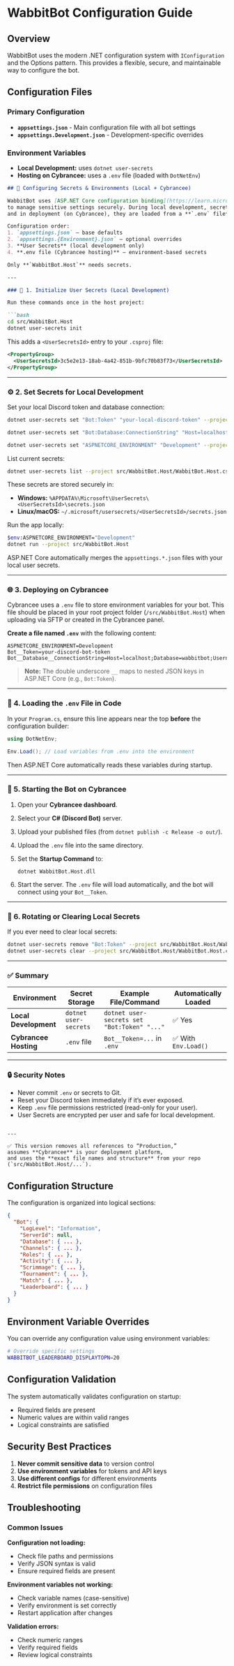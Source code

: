 # WabbitBot Configuration Guide

## Overview

WabbitBot uses the modern .NET configuration system with `IConfiguration` and the Options pattern. This provides a 
flexible, secure, and maintainable way to configure the bot.

## Configuration Files

### Primary Configuration

- **`appsettings.json`** - Main configuration file with all bot settings
- **`appsettings.Development.json`** - Development-specific overrides

### Environment Variables

* **Local Development:** uses `dotnet user-secrets`
* **Hosting on Cybrancee:** uses a `.env` file (loaded with `DotNetEnv`)

```markdown
## 🔐 Configuring Secrets & Environments (Local + Cybrancee)

WabbitBot uses [ASP.NET Core configuration binding](https://learn.microsoft.com/aspnet/core/fundamentals/configuration) 
to manage sensitive settings securely. During local development, secrets are stored safely using **User Secrets**, 
and in deployment (on Cybrancee), they are loaded from a **`.env` file**.

Configuration order:
1. `appsettings.json` — base defaults  
2. `appsettings.{Environment}.json` — optional overrides  
3. **User Secrets** (local development only)  
4. **.env file (Cybrancee hosting)** — environment-based secrets  

Only **`WabbitBot.Host`** needs secrets.  

---

### 🧱 1. Initialize User Secrets (Local Development)

Run these commands once in the host project:

```bash
cd src/WabbitBot.Host
dotnet user-secrets init
````

This adds a `<UserSecretsId>` entry to your `.csproj` file:

```xml
<PropertyGroup>
  <UserSecretsId>3c5e2e13-18ab-4a42-851b-9bfc70b83f73</UserSecretsId>
</PropertyGroup>
```

---

### ⚙️ 2. Set Secrets for Local Development

Set your local Discord token and database connection:

```bash
dotnet user-secrets set "Bot:Token" "your-local-discord-token" --project src/WabbitBot.Host/WabbitBot.Host.csproj

dotnet user-secrets set "Bot:Database:ConnectionString" "Host=localhost;Database=wabbitbot;Username=wabbitbot;Password=devpw" --project src/WabbitBot.Host/WabbitBot.Host.csproj

dotnet user-secrets set "ASPNETCORE_ENVIRONMENT" "Development" --project src/WabbitBot.Host/WabbitBot.Host.csproj
```

List current secrets:

```bash
dotnet user-secrets list --project src/WabbitBot.Host/WabbitBot.Host.csproj
```

These secrets are stored securely in:

* **Windows:** `%APPDATA%\Microsoft\UserSecrets\<UserSecretsId>\secrets.json`
* **Linux/macOS:** `~/.microsoft/usersecrets/<UserSecretsId>/secrets.json`

Run the app locally:

```bash
$env:ASPNETCORE_ENVIRONMENT="Development"
dotnet run --project src/WabbitBot.Host
```

ASP.NET Core automatically merges the `appsettings.*.json` files with your local user secrets.

---

### 🌐 3. Deploying on Cybrancee

Cybrancee uses a `.env` file to store environment variables for your bot. This file should be placed in your root 
project folder (`/src/WabbitBot.Host`) when uploading via SFTP or created in the Cybrancee panel.

**Create a file named `.env`** with the following content:

```
ASPNETCORE_ENVIRONMENT=Development
Bot__Token=your-discord-bot-token
Bot__Database__ConnectionString=Host=localhost;Database=wabbitbot;Username=wabbitbot;Password=serverpw;
```

> **Note:** The double underscore `__` maps to nested JSON keys in ASP.NET Core (e.g., `Bot:Token`).

---

### 🧩 4. Loading the `.env` File in Code

In your `Program.cs`, ensure this line appears near the top **before** the configuration builder:

```csharp
using DotNetEnv;

Env.Load(); // Load variables from .env into the environment
```

Then ASP.NET Core automatically reads these variables during startup.

---

### 🧱 5. Starting the Bot on Cybrancee

1. Open your **Cybrancee dashboard**.
2. Select your **C# (Discord Bot)** server.
3. Upload your published files (from `dotnet publish -c Release -o out/`).
4. Upload the `.env` file into the same directory.
5. Set the **Startup Command** to:

   ```
   dotnet WabbitBot.Host.dll
   ```
6. Start the server.
   The `.env` file will load automatically, and the bot will connect using your `Bot__Token`.

---

### 🧹 6. Rotating or Clearing Local Secrets

If you ever need to clear local secrets:

```bash
dotnet user-secrets remove "Bot:Token" --project src/WabbitBot.Host/WabbitBot.Host.csproj
dotnet user-secrets clear --project src/WabbitBot.Host/WabbitBot.Host.csproj
```

---

### ✅ Summary

| Environment           | Secret Storage        | Example File/Command                        | Automatically Loaded |
|-----------------------|-----------------------|---------------------------------------------|----------------------|
| **Local Development** | `dotnet user-secrets` | `dotnet user-secrets set "Bot:Token" "..."` | ✅ Yes                |
| **Cybrancee Hosting** | `.env` file           | `Bot__Token=...` in `.env`                  | ✅ With `Env.Load()`  |

---

### 🔒 Security Notes

* Never commit `.env` or secrets to Git.
* Reset your Discord token immediately if it’s ever exposed.
* Keep `.env` file permissions restricted (read-only for your user).
* User Secrets are encrypted per user and safe for local development.

```

---

✅ This version removes all references to “Production,”  
assumes **Cybrancee** is your deployment platform,  
and uses the **exact file names and structure** from your repo (`src/WabbitBot.Host/...`).
```


## Configuration Structure

The configuration is organized into logical sections:

```json
{
  "Bot": {
    "LogLevel": "Information",
    "ServerId": null,
    "Database": { ... },
    "Channels": { ... },
    "Roles": { ... },
    "Activity": { ... },
    "Scrimmage": { ... },
    "Tournament": { ... },
    "Match": { ... },
    "Leaderboard": { ... }
  }
}
```

## Environment Variable Overrides

You can override any configuration value using environment variables:

```bash
# Override specific settings
WABBITBOT_LEADERBOARD_DISPLAYTOPN=20
```

## Configuration Validation

The system automatically validates configuration on startup:
- Required fields are present
- Numeric values are within valid ranges
- Logical constraints are satisfied

## Security Best Practices

1. **Never commit sensitive data** to version control
2. **Use environment variables** for tokens and API keys
3. **Use different configs** for different environments
4. **Restrict file permissions** on configuration files

## Troubleshooting

### Common Issues

**Configuration not loading:**
- Check file paths and permissions
- Verify JSON syntax is valid
- Ensure required fields are present

**Environment variables not working:**
- Check variable names (case-sensitive)
- Verify environment is set correctly
- Restart application after changes

**Validation errors:**
- Check numeric ranges
- Verify required fields
- Review logical constraints
